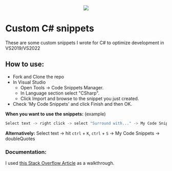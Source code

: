 <div align=center>
  <img src="https://imgs.search.brave.com/uGE-u91oONIUvd0BuJvR-ISRoZnMDz8HhTkMjABGhqk/rs:fit:860:0:0/g:ce/aHR0cHM6Ly91cGxv/YWQud2lraW1lZGlh/Lm9yZy93aWtpcGVk/aWEvY29tbW9ucy8x/LzE3L0NfU2hhcnBf/SWNvbi5wbmc">
</div>

# Custom C# snippets
These are some custom snippets I wrote for C# to optimize development in VS2019/VS2022

## How to use:
- Fork and Clone the repo
- In Visual Studio
  - Open Tools -> Code Snippets Manager.
  - In Language section select "CSharp".
  - Click Import and browse to the snippet you just created.
- Check 'My Code Snippets' and click Finish and then OK.

**When you want to use the snippets:** (example)
```C#
Select text -> right click -> select "Surround with..." -> My Code Snippets -> doubleQuotes
```

**Alternatively:** 
Select text -> hit `ctrl` + `K`, `ctrl` + `S` -> My Code Snippets -> doubleQuotes

### Documentation:
I used [this Stack Overflow Article](https://stackoverflow.com/questions/29757631/visual-studio-wrap-selection-in-quotes) as a walkthrough.

